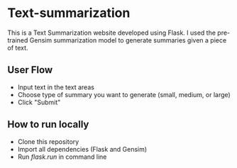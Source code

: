 # Text-summarization

This is a Text Summarization website developed using Flask. I used the pre-trained Gensim summarization model to generate summaries given a piece of text.

## User Flow
* Input text in the text areas
* Choose type of summary you want to generate (small, medium, or large)
* Click "Submit"

## How to run locally
* Clone this repository
* Import all dependencies (Flask and Gensim)
* Run _flask.run_ in command line
